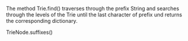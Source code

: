 The method Trie.find() traverses through the prefix String and searches through the levels of the Trie until the last character of prefix und returns the corresponding dictionary.

TrieNode.suffixes() 